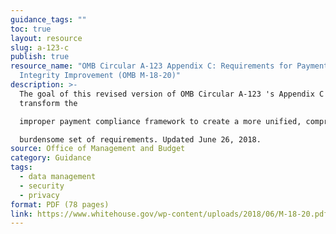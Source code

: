 ```yaml
---
guidance_tags: ""
toc: true
layout: resource
slug: a-123-c
publish: true
resource_name: "OMB Circular A-123 Appendix C: Requirements for Payment
  Integrity Improvement (OMB M-18-20)"
description: >-
  The goal of this revised version of OMB Circular A-123 's Appendix C is to
  transform the

  improper payment compliance framework to create a more unified, comprehensive, and less

  burdensome set of requirements. Updated June 26, 2018.
source: Office of Management and Budget
category: Guidance
tags:
  - data management
  - security
  - privacy
format: PDF (78 pages)
link: https://www.whitehouse.gov/wp-content/uploads/2018/06/M-18-20.pdf
---
```

